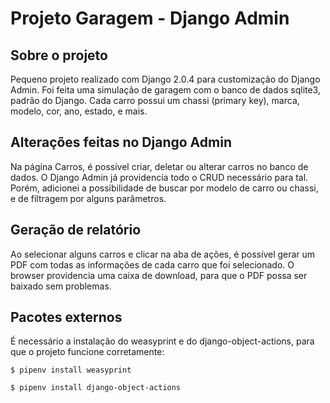 # Projeto Garagem - Django Admin
## Sobre o projeto
Pequeno projeto realizado com Django 2.0.4 para customização do Django Admin. 
Foi feita uma simulação de garagem com o banco de dados sqlite3, padrão do Django. Cada carro possui um chassi (primary key), marca, modelo, cor, ano, estado, e mais.

## Alterações feitas no Django Admin
Na página Carros, é possível criar, deletar ou alterar carros no banco de dados. O Django Admin já providencia todo o CRUD necessário para tal.
Porém, adicionei a possibilidade de buscar por modelo de carro ou chassi, e de filtragem por alguns parâmetros.

## Geração de relatório
Ao selecionar alguns carros e clicar na aba de ações, é possível gerar um PDF com todas as informações de cada carro que foi selecionado. O browser
providencia uma caixa de download, para que o PDF possa ser baixado sem problemas.

## Pacotes externos
É necessário a instalação do weasyprint e do django-object-actions, para que o projeto funcione corretamente:
```shell
$ pipenv install weasyprint

$ pipenv install django-object-actions
```
